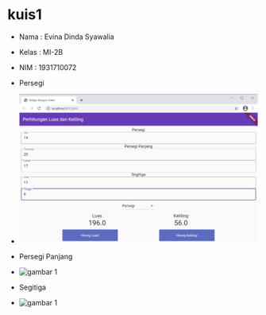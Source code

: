 # kuis1


- Nama : Evina Dinda Syawalia
- Kelas : MI-2B
- NIM : 1931710072

- Persegi
- ![gambar 1](image/img1.jpg)
- Persegi Panjang
- ![gambar 1](image/img2.jpeg)
- Segitiga
- ![gambar 1](image/img3.jpeg)
